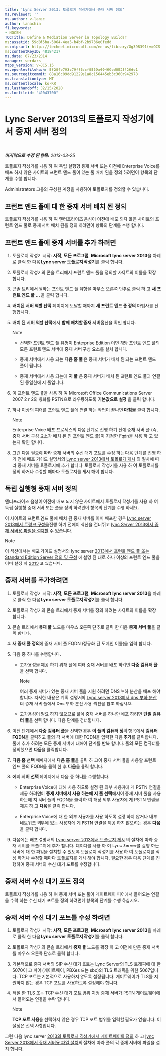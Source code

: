 ```yaml
---
title: 'Lync Server 2013: 토폴로지 작성기에서 중재 서버 정의'
ms.reviewer: ''
ms.author: v-lanac
author: lanachin
f1.keywords:
- NOCSH
TOCTitle: Define a Mediation Server in Topology Builder
ms:assetid: 59d8f5ba-5064-4ea5-b4bf-2b9736e0fedd
ms:mtpsurl: https://technet.microsoft.com/en-us/library/Gg398391(v=OCS.15)
ms:contentKeyID: 48184217
ms.date: 07/23/2014
manager: serdars
mtps_version: v=OCS.15
ms.openlocfilehash: 5f284b793c79ff3dcf8589a60469ed8525426de1
ms.sourcegitcommit: 88a16c09dd91229e1a8c156445eb3c360c942978
ms.translationtype: MT
ms.contentlocale: ko-KR
ms.lasthandoff: 02/15/2020
ms.locfileid: "42043700"
---
```

<div data-xmlns="http://www.w3.org/1999/xhtml">

<div class="topic" data-xmlns="http://www.w3.org/1999/xhtml" data-msxsl="urn:schemas-microsoft-com:xslt" data-cs="http://msdn.microsoft.com/">

<div data-asp="http://msdn2.microsoft.com/asp">

# <a name="define-a-mediation-server-in-topology-builder-in-lync-server-2013"></a>Lync Server 2013의 토폴로지 작성기에서 중재 서버 정의

</div>

<div id="mainSection">

<div id="mainBody">

<span> </span>

_**마지막으로 수정 된 항목:** 2013-03-25_

토폴로지 작성기를 사용 하 여 독립 실행형 중재 서버 또는 이전에 Enterprise Voice를 배포 하지 않은 사이트의 프런트 엔드 풀이 있는 풀 배치 된을 정의 하려면이 항목의 단계를 수행 합니다.

Administrators 그룹의 구성원 계정을 사용하여 토폴로지를 정의할 수 있습니다.

<div>

## <a name="define-mediation-server-collocated-to-a-front-end-pool"></a>프런트 엔드 풀에 대 한 중재 서버 배치 된 정의

토폴로지 작성기를 사용 하 여 엔터프라이즈 음성이 이전에 배포 되지 않은 사이트의 프런트 엔드 풀로 중재 서버 배치 된를 정의 하려면이 항목의 단계를 수행 합니다.

<div>

## <a name="to-add-a-mediation-server-to-a-front-end-pool"></a>프런트 엔드 풀에 중재 서버를 추가 하려면

1.  토폴로지 작성기 시작: **시작**, **모든 프로그램**, **Microsoft lync server 2013**을 차례로 클릭 한 다음 **Lync server 토폴로지 작성기**를 클릭 합니다.

2.  토폴로지 작성기의 콘솔 트리에서 프런트 엔드 풀을 정의할 사이트의 이름을 확장 합니다.

3.  콘솔 트리에서 원하는 프런트 엔드 풀 유형을 마우스 오른쪽 단추로 클릭 하 고 **새 프런트 엔드 풀 ...** 을 클릭 합니다.

4.  **배치된 서버 역할 선택** 페이지에 도달할 때까지 **새 프런트 엔드 풀 정의** 마법사를 진행합니다.

5.  **배치 된 서버 역할 선택**에서 **함께 배치할 중재 서버**옵션을 확인 합니다.
    
    <div>
    

    > [!NOTE]  
    > <UL>
    > <LI>
    > <P>선택한 프런트 엔드 풀 유형이 Enterprise Edition 이면 해당 프런트 엔드 풀의 모든 프런트 엔드 서버에 중재 서버 구성 요소를 설치 합니다.</P>
    > <LI>
    > <P>중재 서버에서 사용 되는 <STRONG>다음 홉 풀</STRONG> 은 중재 서버가 배치 된 되는 프런트 엔드 풀이 됩니다.</P>
    > <LI>
    > <P>중재 서버에서 사용 되는에 <STRONG>지 풀</STRONG> 은 중재 서버가 배치 된 프런트 엔드 풀과 연결 된 동일한에 지 풀입니다.</P></LI></UL>

    
    </div>

6.  이 프런트 엔드 풀을 사용 하 여 Microsoft Office Communications Server 2007 2 r 2의 통화를 PSTN으로 라우팅하도록 **기본값으로 설정** 을 클릭 합니다.

7.  하나 이상의 피어를 프런트 엔드 풀에 연결 하는 작업이 끝나면 **마침을** 클릭 합니다.
    
    <div>
    

    > [!NOTE]  
    > Enterprise Voice 배포 프로세스의 다음 단계로 진행 하기 전에 중재 서버 풀 (즉, 중재 서버 구성 요소가 배치 된 인 프런트 엔드 풀)이 지정한 Fqdn을 사용 하 고 있는지 확인 합니다.

    
    </div>

8.  그런 다음 필요에 따라 중재 서버의 수신 대기 포트를 수정 하는 다음 단계를 진행 하기 전에 배포 가이드 설명서의 [Lync server 2013에서 토폴로지 게시](lync-server-2013-publish-the-topology.md) 의 절차에 따라 중재 서버를 토폴로지에 추가 합니다. 토폴로지 작성기를 사용 하 여 토폴로지를 정의 하거나 수정할 때마다 토폴로지를 게시 해야 합니다.

</div>

</div>

<div>

## <a name="define-stand-alone-mediation-server"></a>독립 실행형 중재 서버 정의

엔터프라이즈 음성이 이전에 배포 되지 않은 사이트에서 토폴로지 작성기를 사용 하 여 독립 실행형 중재 서버 또는 풀을 정의 하려면이 항목의 단계를 수행 하세요.

이 사이트의 프런트 엔드 풀에 배치 된 중재 서버를 이미 배포한 경우 [Lync server 2013에서 트렁크 구성을](lync-server-2013-configuring-trunks.md)진행 하기 전에이 섹션을 건너뛰고 [lync Server 2013에서 중재 서버용 파일을 설치할](lync-server-2013-install-the-files-for-mediation-server.md) 수 있습니다.

<div>


> [!NOTE]  
> 이 섹션에서는 배포 가이드 설명서의 lync server <A href="lync-server-2013-define-and-configure-a-front-end-pool-or-standard-edition-server.md">2013에서 프런트 엔드 풀 또는 Standard Edition Server 정의 및 구성</A> 에 설명 된 대로 하나 이상의 프런트 엔드 풀을 이미 설정 하 <A href="lync-server-2013-publish-the-topology.md">2013</A> 고 있습니다.



</div>

<div>

## <a name="to-add-a-mediation-server"></a>중재 서버를 추가하려면

1.  토폴로지 작성기 시작: **시작**, **모든 프로그램**, **Microsoft lync server 2013**을 차례로 클릭 한 다음 **Lync server 토폴로지 작성기**를 클릭 합니다.

2.  토폴로지 작성기의 콘솔 트리에서 중재 서버를 정의 하려는 사이트의 이름을 확장 합니다.

3.  콘솔 트리에서 **중재 풀** 노드를 마우스 오른쪽 단추로 클릭 한 다음 **중재 서버 풀**을 클릭 합니다.

4.  **새 중재 풀 정의**에 중재 서버 풀 FQDN (정규화 된 도메인 이름)을 입력 합니다.

5.  다음 중 하나를 수행합니다.
    
      - 고가용성을 제공 하기 위해 풀에 여러 중재 서버를 배포 하려면 **다중 컴퓨터 풀**을 선택 합니다.
        
        <div>
        

        > [!NOTE]  
        > 여러 중재 서버가 있는 중재 서버 풀을 지원 하려면 DNS 부하 분산을 배포 해야 합니다. 자세한 내용은 계획 설명서의 <A href="lync-server-2013-dns-load-balancing.md">Lync server 2013에서 dns 부하 분산</A> 의 중재 서버 풀에서 Dns 부하 분산 사용 섹션을 참조 하십시오.

        
        </div>
    
      - 고가용성이 필요 하지 않으므로 풀에 중재 서버를 하나만 배포 하려면 **단일 컴퓨터 풀**을 선택 합니다. 다음 단계를 건너뜁니다.

6.  이전 단계에서 **다중 컴퓨터 풀**을 선택한 경우 **이 풀의 컴퓨터 정의** 항목에서 **컴퓨터 FQDN**을 클릭하고 풀의 각 서버에 대한 FQDN을 입력한 다음 **추가**를 클릭합니다. 풀에 추가 하려는 모든 중재 서버에 대해이 단계를 반복 합니다. 풀의 모든 컴퓨터를 정의했으면 **다음**을 클릭합니다.

7.  **다음 홉 선택** 페이지에서 **다음 홉 풀**을 클릭 하 고이 중재 서버 풀을 사용할 프런트 엔드 풀의 FQDN을 클릭 한 후 **다음**을 클릭 합니다.

8.  **에지 서버 선택** 페이지에서 다음 중 하나를 수행합니다.
    
      - Enterprise Voice에 대해 사용 하도록 설정 된 외부 사용자에 게 PSTN 연결을 제공 하려면이 **중재 서버에서 사용 하는에 지 풀 선택**에서이 중재 서버 풀을 사용 하는에 지 서버 풀의 FQDN을 클릭 하 여 해당 외부 사용자에 게 PSTN 연결을 제공 하 고 **다음**을 클릭 합니다.
    
      - Enterprise Voice에 대 한 외부 사용자를 사용 하도록 설정 하지 않거나 내부 네트워크 외부에 있는 사용자에 게 PSTN 연결을 제공 하지 않으려는 경우 **다음**을 클릭 합니다.

9.  다음에는 배포 설명서의 [Lync server 2013에서 토폴로지 게시](lync-server-2013-publish-the-topology.md) 의 절차에 따라 중재 서버를 토폴로지에 추가 합니다. 데이터를 사용 하 여 Lync Server를 실행 하는 서버에 대 한 파일을 설치할 수 있도록 토폴로지 작성기를 사용 하 여 토폴로지를 작성 하거나 수정할 때마다 토폴로지를 게시 해야 합니다. 필요한 경우 다음 단계를 진행하여 중재 서버의 수신 대기 포트를 수정합니다.

</div>

</div>

<div>

## <a name="define-the-mediation-server-listening-ports"></a>중재 서버 수신 대기 포트 정의

토폴로지 작성기를 사용 하 여 중재 서버 또는 풀이 게이트웨이 피어에서 들어오는 연결을 수락 하는 수신 대기 포트를 정의 하려면이 항목의 단계를 수행 하십시오.

<div>

## <a name="to-modify-the-mediation-server-listening-ports"></a>중재 서버 수신 대기 포트를 수정 하려면

1.  토폴로지 작성기 시작: **시작**, **모든 프로그램**, **Microsoft lync server 2013**을 차례로 클릭 한 다음 **Lync server 토폴로지 작성기**를 클릭 합니다.

2.  토폴로지 작성기의 콘솔 트리에서 **중재 풀** 노드를 확장 하 고 이전에 만든 중재 서버를 마우스 오른쪽 단추로 클릭 합니다.

3.  기본적으로 중재 서버의 SIP 수신 대기 포트는 Lync Server의 TLS 트래픽에 대 한 5070이 고 피어 (게이트웨이, PBXes 또는 sbc)의 TLS 트래픽을 위한 5067입니다. TCP 포트는 기본적으로 사용하지 않도록 설정됩니다. 게이트웨이가 TLS를 지원하지 않는 경우 TCP 포트를 사용하도록 설정해야 합니다.

4.  적절 한 TLS 또는 TCP 수신 대기 포트 범위 지정 중재 서버가 PSTN 게이트웨이에서 들어오는 연결을 수락 합니다.
    
    <div>
    

    > [!NOTE]  
    > <STRONG>TCP 포트 사용</STRONG>을 선택하지 않은 경우 TCP 포트 범위를 입력할 필요가 없습니다. 이 설정은 선택 사항입니다.

    
    </div>

그런 다음 lync server [2013의 토폴로지 작성기에서 게이트웨이를 정의](lync-server-2013-define-a-gateway-in-topology-builder.md) 하 고 [lync Server 2013에서 중재 서버용 파일 설치](lync-server-2013-install-the-files-for-mediation-server.md)의 절차에 따라 풀의 각 중재 서버에 파일을 설치 합니다.

</div>

</div>

</div>

<span> </span>

</div>

</div>

</div>

